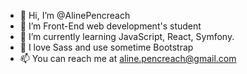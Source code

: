 - 👋 Hi, I’m @AlinePencreach
- 👀 I’m Front-End web development's student
- 🌱 I’m currently learning JavaScript, React, Symfony.
- 💞️ I love Sass and use sometime Bootstrap 
- 📫 You can reach me at aline.pencreach@gmail.com

<!---
AlinePencreach/AlinePencreach is a ✨ special ✨ repository because its `README.md` (this file) appears on your GitHub profile.
You can click the Preview link to take a look at your changes.
--->
